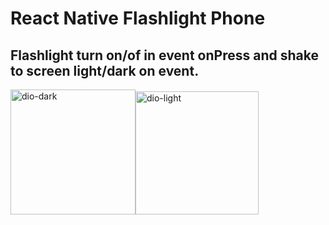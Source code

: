 # React Native Flashlight Phone

## Flashlight turn on/of in event onPress and shake to screen light/dark on event.

<img width="200" alt="dio-dark" src="https://user-images.githubusercontent.com/75911798/173625920-3219a365-df02-4928-b95e-609d3594f4a9.png"><img width="197" alt="dio-light" src="https://user-images.githubusercontent.com/75911798/173625926-b7eb4df4-d911-49a5-9af6-10bdac480e2d.png">
